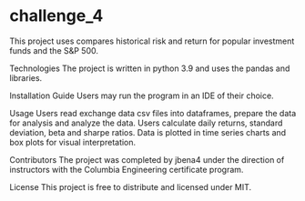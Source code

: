 # challenge_4

This project uses compares historical risk and return for popular investment funds and the S&P 500.

Technologies
The project is written in python 3.9 and uses the pandas and libraries.

Installation Guide
Users may run the program in an IDE of their choice.

Usage
Users read exchange data csv files into dataframes, prepare the data for analysis and analyze the data. Users calculate daily returns, standard deviation, beta and sharpe ratios. Data is plotted in time series charts and box plots for visual interpretation.

Contributors
The project was completed by jbena4 under the direction of instructors with the Columbia Engineering certificate program.

License
This project is free to distribute and licensed under MIT.
